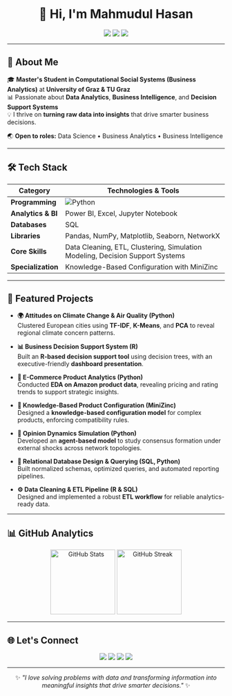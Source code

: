 <h1 align="center">👋 Hi, I'm Mahmudul Hasan</h1>

<p align="center">
<img src="https://img.shields.io/badge/Role-Data%20Science%20%7C%20Business%20Analytics-blue"Business Intellligence />
<img src="https://img.shields.io/badge/Tools-Python%20%7C%20R%20%7C%20SQL%20%7C%20MiniZinc-green" />
<img src="https://img.shields.io/badge/Location-Graz%2C%20Austria-%23ff9933" />
</p>

---

## 🌟 About Me  

🎓 **Master's Student in Computational Social Systems (Business Analytics)** at **University of Graz & TU Graz**  
📊 Passionate about **Data Analytics**, **Business Intelligence**, and **Decision Support Systems**  
💡 I thrive on **turning raw data into insights** that drive smarter business decisions.  

🌏 **Open to roles:** Data Science • Business Analytics • Business Intelligence  

---

## 🛠️ Tech Stack  

| **Category**        | **Technologies & Tools** |
|--------------------|------------------------|
| **Programming**    | ![Python](https://img.shields.io/badge/-Python-blue) |
| **Analytics & BI** | Power BI, Excel, Jupyter Notebook |
| **Databases**      | SQL |
| **Libraries**      | Pandas, NumPy, Matplotlib, Seaborn, NetworkX |
| **Core Skills**    | Data Cleaning, ETL, Clustering, Simulation Modeling, Decision Support Systems |
| **Specialization** | Knowledge-Based Configuration with MiniZinc |

---

## 🚀 Featured Projects  

- **🌍 Attitudes on Climate Change & Air Quality (Python)**  
  Clustered European cities using **TF-IDF**, **K-Means**, and **PCA** to reveal regional climate concern patterns.

- **📊 Business Decision Support System (R)**  
  Built an **R-based decision support tool** using decision trees, with an executive-friendly **dashboard presentation**.

- **🛒 E-Commerce Product Analytics (Python)**  
  Conducted **EDA on Amazon product data**, revealing pricing and rating trends to support strategic insights.

- **🧩 Knowledge-Based Product Configuration (MiniZinc)**  
  Designed a **knowledge-based configuration model** for complex products, enforcing compatibility rules.

- **🧠 Opinion Dynamics Simulation (Python)**  
  Developed an **agent-based model** to study consensus formation under external shocks across network topologies.

- **🔗 Relational Database Design & Querying (SQL, Python)**  
  Built normalized schemas, optimized queries, and automated reporting pipelines.

- **⚙️ Data Cleaning & ETL Pipeline (R & SQL)**  
  Designed and implemented a robust **ETL workflow** for reliable analytics-ready data.

---

## 📊 GitHub Analytics  

<p align="center">
  <img src="https://github-readme-stats.vercel.app/api?username=Mahmudul-Hasan-24&show_icons=true&theme=default&hide_border=true" alt="GitHub Stats" height="150"/>
  <img src="https://github-readme-streak-stats.herokuapp.com/?user=Mahmudul-Hasan-24&theme=default&hide_border=true" alt="GitHub Streak" height="150"/>
</p>

---

## 🌐 Let's Connect  

<p align="center">
<a href="mailto:mahmudul.hasan@student.tugraz.at"><img src="https://img.shields.io/badge/Email-Contact%20Me-red" /></a>
<a href="https://www.linkedin.com/in/mahmudul-hasan-764307249/"><img src="https://img.shields.io/badge/LinkedIn-Connect-blue" /></a>
<a href="https://github.com/Mahmudul-Hasan-24"><img src="https://img.shields.io/badge/GitHub-Profile-black" /></a>
<a href="http://discordapp.com/users/1230140416213385266"><img src="https://img.shields.io/badge/Discord-Chat-5865F2" /></a>
</p>

---

<p align="center">
✨ <i>"I love solving problems with data and transforming information into meaningful insights that drive smarter decisions."</i> ✨
</p>
